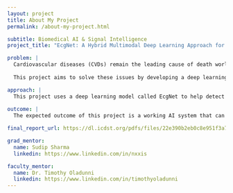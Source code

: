 ```yaml
---
layout: project
title: About My Project
permalink: /about-my-project.html

subtitle: Biomedical AI & Signal Intelligence
project_title: "EcgNet: A Hybrid Multimodal Deep Learning Approach for Cardiovascular Disease (CVD) Diagnosis"

problem: |
  Cardiovascular diseases (CVDs) remain the leading cause of death worldwide, and early detection is crucial for effective treatment and prevention. However, analyzing ECG (electrocardiogram) signals manually can be time-consuming, error-prone, and requires specialized expertise — especially in low-resource or fast-paced clinical settings. Traditional diagnostic systems may miss subtle patterns or struggle with noisy signals, limiting their accuracy and reliability. 
  
  This project aims to solve these issues by developing a deep learning model that can automatically analyze ECG data, reduce noise, detect abnormalities, and support medical decision-making with greater speed, accuracy, and transparency.

approach: |
  This project uses a deep learning model called EcgNet to help detect heart problems from ECG signals. It combines two types of AI—CNN (for finding patterns) and LSTM (for tracking changes over time). Before the model looks at the data, filters are used to clean up any noise in the ECG signals. The system can also use extra info like patient age or history to improve results. Tools like SHAP or LIME help explain how the model makes decisions, so doctors can understand and trust what it says.
  
outcome: |
  The expected outcome of this project is a working AI system that can accurately detect heart problems from ECG signals. The model should be able to handle noisy data, make quick and reliable predictions, and explain its decisions clearly. This tool can help doctors make better choices, especially in places where expert help is limited. In the long term, it could support faster diagnoses, fewer errors, and better patient care.

final_report_url: https://dl.icdst.org/pdfs/files/22e390b2eb0c8e951f3a742fda5b2d1d.pdf

grad_mentor:
  name: Sudip Sharma
  linkedin: https://www.linkedin.com/in/nxxis

faculty_mentor:
  name: Dr. Timothy Oladunni
  linkedin: https://www.linkedin.com/in/timothyoladunni
---
```

